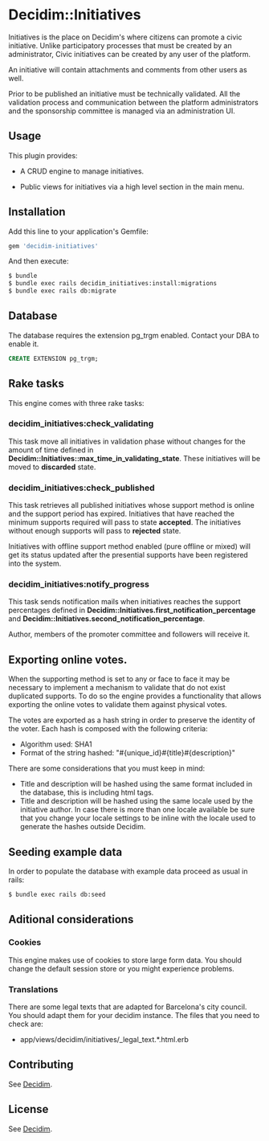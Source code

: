 # Decidim::Initiatives

Initiatives is the place on Decidim's where citizens can promote a civic initiative. Unlike
participatory processes that must be created by an administrator, Civic initiatives can be
created by any user of the platform.

An initiative will contain attachments and comments from other users as well.

Prior to be published an initiative must be technically validated. All the validation
process and communication between the platform administrators and the sponsorship
committee is managed via an administration UI.

## Usage

This plugin provides:

* A CRUD engine to manage initiatives.

* Public views for initiatives via a high level section in the main menu.

## Installation
Add this line to your application's Gemfile:

```ruby
gem 'decidim-initiatives'
```

And then execute:
```bash
$ bundle
$ bundle exec rails decidim_initiatives:install:migrations
$ bundle exec rails db:migrate
```

## Database

The database requires the extension pg_trgm enabled. Contact your DBA to enable it.

```sql
CREATE EXTENSION pg_trgm;
```

## Rake tasks

This engine comes with three rake tasks:

### decidim_initiatives:check_validating

This task move all initiatives in validation phase without changes for the amount of 
time defined in __Decidim::Initiatives::max_time_in_validating_state__. These initiatives
will be moved to __discarded__ state.

### decidim_initiatives:check_published

This task retrieves all published initiatives whose support method is online and the support
period has expired. Initiatives that have reached the minimum supports required will pass
to state __accepted__. The initiatives without enough supports will pass to __rejected__ state.

Initiatives with offline support method enabled (pure offline or mixed) will get its status updated
after the presential supports have been registered into the system.

### decidim_initiatives:notify_progress

This task sends notification mails when initiatives reaches the support percentages defined in
__Decidim::Initiatives.first_notification_percentage__ and __Decidim::Initiatives.second_notification_percentage__.

Author, members of the promoter committee and followers will receive it.

## Exporting online votes.

When the supporting method is set to any or face to face it may be necessary to implement
a mechanism to validate that do not exist duplicated supports. To do so the engine provides
a functionality that allows exporting the online votes to validate them against physical
votes.

The votes are exported as a hash string in order to preserve the identity of the voter. 
Each hash is composed with the following criteria:

* Algorithm used: SHA1
* Format of the string hashed: "#{unique_id}#{title}#{description}"

There are some considerations that you must keep in mind:

* Title and description will be hashed using the same format included in the database, this is including html tags.
* Title and description will be hashed using the same locale used by the initiative author. In case there is more
  than one locale available be sure that you change your locale settings to be inline with
  the locale used to generate the hashes outside Decidim.

## Seeding example data

In order to populate the database with example data proceed as usual in rails:
```bash
$ bundle exec rails db:seed
```

## Aditional considerations

### Cookies
This engine makes use of cookies to store large form data. You should change the 
default session store or you might experience problems.

### Translations
There are some legal texts that are adapted for Barcelona's city council. You should
adapt them for your decidim instance. The files that you need to check are:

* app/views/decidim/initiatives/_legal_text.*.html.erb

## Contributing
See [Decidim](https://github.com/decidim/decidim).

## License
See [Decidim](https://github.com/decidim/decidim).
